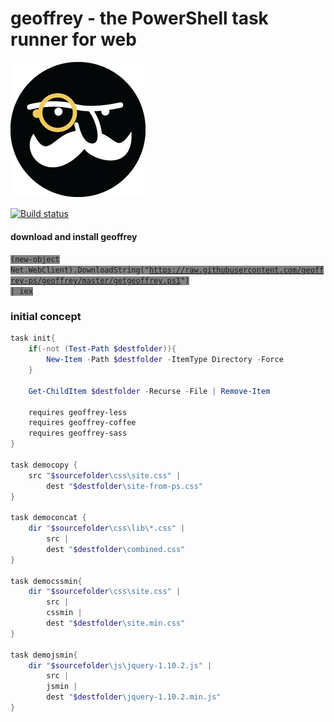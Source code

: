 # geoffrey - the PowerShell task runner for web

![geoffrey logo](resources/geoffrey-face.png)

[![Build status](https://ci.appveyor.com/api/projects/status/67if3jcubral0wfh?svg=true)](https://ci.appveyor.com/project/sayedihashimi/geoffrey)

#### download and install geoffrey
<code style="background-color:grey">(new-object Net.WebClient).DownloadString("https://raw.githubusercontent.com/geoffrey-ps/geoffrey/master/getgeoffrey.ps1") | iex</code>


### initial concept

```powershell
task init{
    if(-not (Test-Path $destfolder)){
        New-Item -Path $destfolder -ItemType Directory -Force
    }

    Get-ChildItem $destfolder -Recurse -File | Remove-Item

    requires geoffrey-less
    requires geoffrey-coffee
    requires geoffrey-sass
}

task democopy {
    src "$sourcefolder\css\site.css" |
        dest "$destfolder\site-from-ps.css"
}

task democoncat {
    dir "$sourcefolder\css\lib\*.css" |
        src | 
        dest "$destfolder\combined.css"
}

task democssmin{
    dir "$sourcefolder\css\site.css" |
        src |
        cssmin |
        dest "$destfolder\site.min.css"
}

task demojsmin{
    dir "$sourcefolder\js\jquery-1.10.2.js" |
        src |
        jsmin |
        dest "$destfolder\jquery-1.10.2.min.js"
}

```
